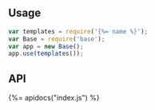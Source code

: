 ## Usage

```js
var templates = require('{%= name %}');
var Base = require('base');
var app = new Base();
app.use(templates());
```

## API
{%= apidocs("index.js") %}
